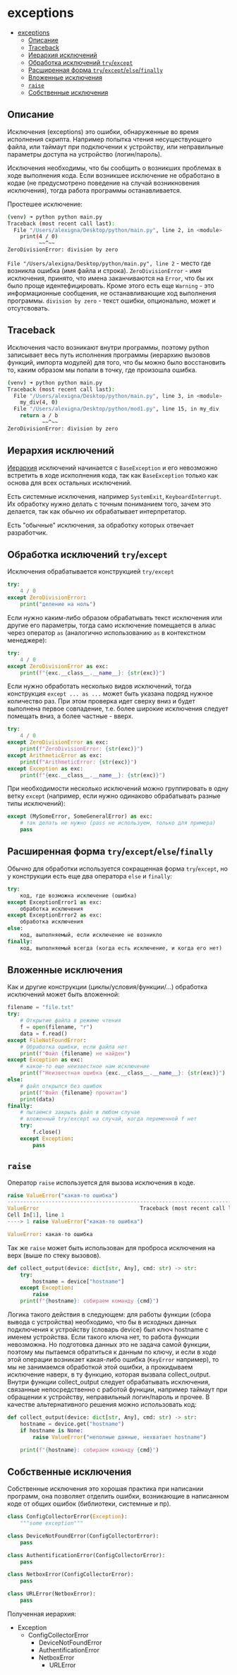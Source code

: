 # exceptions

- [exceptions](#exceptions)
  - [Описание](#описание)
  - [Traceback](#traceback)
  - [Иерархия исключений](#иерархия-исключений)
  - [Обработка исключений `try`/`except`](#обработка-исключений-tryexcept)
  - [Расширенная форма `try`/`except`/`else`/`finally`](#расширенная-форма-tryexceptelsefinally)
  - [Вложенные исключения](#вложенные-исключения)
  - [`raise`](#raise)
  - [Собственные исключения](#собственные-исключения)

## Описание

Исключения (exceptions) это ошибки, обнаруженные во время исполнения скрипта. Например попытка чтения несуществующего файла, или таймаут при подключении к устройству, или неправильные параметры доступа на устройство (логин/пароль).

Исключения необходимы, что бы сообщить о возникших проблемах в ходе выполнения кода. Если возникшее исключение не обработано в кодае (не предусмотрено поведение на случай возникновения исключения), тогда работа программы останавливается.

Простешее исключение:

```bash
(venv) ➜ python python main.py 
Traceback (most recent call last):
  File "/Users/alexigna/Desktop/python/main.py", line 2, in <module>
    print(4 / 0)
          ~~^~~
ZeroDivisionError: division by zero
```

`File "/Users/alexigna/Desktop/python/main.py", line 2` - место где возникла ошибка (имя файла и строка).
`ZeroDivisionError` - имя исключения, принято, что имена заканчиваются на `Error`, что бы их было проще идентефицировать. Кроме этого есть еще `Warning` - это информационные сообщения, не останавливающие ход выполнения программы.
`division by zero` - текст ошибки, опционально, может и отсутсвовать.

## Traceback

Исключения часто возникают внутри программы, поэтому python записывает весь путь исполнения программы (иерархию вызовов функций, импорта модулей) для того, что бы можно было восстановить то, каким образом мы попали в точку, где произошла ошибка.

```bash
(venv) ➜ python python main.py
Traceback (most recent call last):
  File "/Users/alexigna/Desktop/python/main.py", line 3, in <module>
    my_div(4, 0)
  File "/Users/alexigna/Desktop/python/mod1.py", line 15, in my_div
    return a / b
           ~~^~~
ZeroDivisionError: division by zero
```

## Иерархия исключений

[Иерархия](https://docs.python.org/3/library/exceptions.html#exception-hierarchy) исключений начинается с `BaseException` и его невозможно встретить в ходе искполнения кода, так как `BaseException` только как основа для всех остальных исключений.

Есть системные исключения, например `SystemExit`, `KeyboardInterrupt`. Их обработку нужно делать с точным пониманием того, зачем это делается, так как обычно их обрабатывает интерпретатор.

Есть "обычные" исключения, за обработку которых отвечает разработчик.

## Обработка исключений `try`/`except`

Исключения обрабатывается конструкцией `try/except`

```python
try:
    4 / 0
except ZeroDivisionError:
    print("деление на ноль")
```

Если нужно каким-либо образом обрабатывать текст исключения или другие его параметры, тогда само исключение помещается в алиас через оператор `as` (аналогично использованию `as` в контекстном менеджере):

```python
try:
    4 / 0
except ZeroDivisionError as exc:
    print(f"{exc.__class__.__name__}: {str(exc)}")
```

Если нужно обработать несколько видов исключений, тогда конструкция `except ... as ...` может быть указана подряд нужное количество раз. При этом проверка идет сверху вниз и будет выполнена первое совпадение, т.е. более широкие исключения следует помещать вниз, а более частные - вверх.

```python
try:
    4 / 0
except ZeroDivisionError as exc:
    print(f"ZeroDivisionError: {str(exc)}")
except ArithmeticError as exc:
    print(f"ArithmeticError: {str(exc)}")
except Exception as exc:
    print(f"{exc.__class__.__name__}: {str(exc)}")
```

При необходимости несколько исключений можно группировать в одну ветку `except` (например, если нужно одинаково обрабатывать разные типы исключений):

```python
except (MySomeError, SomeGeneralError) as exc:
    # так делать не нужно (pass не используем, только для примера)
    pass
```

## Расширенная форма `try`/`except`/`else`/`finally`

Обычно для обработки используется сокращенная форма `try`/`except`, но у конструкции есть еще два оператора `else` и `finally`:

```python
try:
    код, где возможна исключение (ошибка)
except ExceptionError1 as exc:
    обработка исключения
except ExceptionError2 as exc:
    обработка исключения
else:
    код, выполняемый, если исключение не возникло
finally:
    код, выполняемый всегда (когда есть исключение, и когда его нет)
```

## Вложенные исключения

Как и другие конструкции (циклы/условия/функции/...) обработка исключений может быть вложенной:

```python
filename = "file.txt"
try:
    # Открытие файла в режиме чтения
    f = open(filename, "r")
    data = f.read()
except FileNotFoundError:
    # Обработка ошибки, если файла нет
    print(f"Файл {filename} не найден")
except Exception as exc:
    # какое-то еще неизвестное нам исключение
    print(f"Неизвестная ошибка {exc.__class__.__name__}: {str(exc)}")
else:
    # файл открылся без ошибок
    print(f"Файл {filename} прочитан")
    print(data)
finally:
    # пытаемся закрыть файл в любом случае
    # вложенный try/except на случай, когда переменной f нет
    try:
        f.close()
    except Exception:
        pass
```

## `raise`

Оператор `raise` используется для вызова исключения в коде.

```python
raise ValueError("какая-то ошибка")
---------------------------------------------------------------------------
ValueError                                Traceback (most recent call last)
Cell In[1], line 1
----> 1 raise ValueError("какая-то ошибка")

ValueError: какая-то ошибка
```

Так же `raise` может быть использован для проброса исключения на верх (выше по стеку вызовов).

```python
def collect_output(device: dict[str, Any], cmd: str) -> str:
    try:
        hostname = device["hostname"]
    except Exception:
        raise
    print(f"{hostname}: собираем команду {cmd}")
```

Логика такого действия в следующем: для работы функции (сбора вывода с устройства) необходимо, что бы в исходных данных подключения к устройству (словарь device) был ключ hostname с именем устройства. Если такого ключа нет, то работа функции невозможна. Но подготовка данных это не задача самой функции, поэтому мы пытаемся обратиться к данным по ключу, и если в ходе этой операции возникает какая-либо ошибка (`KeyError` например), то мы не занимаемся обработкой этой ошибки, а прокидываем исключение наверх, в ту функцию, которая вызвала collect_output. Внутри функции collect_output следует обрабатывать исключения, связанные непосредственно с работой функции, например таймаут при обращении к устройству, неправильный логин/пароль и прочее. В качестве альтернативного решения можно использовать код:

```python
def collect_output(device: dict[str, Any], cmd: str) -> str:
    hostname = device.get("hostname")
    if hostname is None:
        raise ValueError("неполные данные, нехватает hostname")

    print(f"{hostname}: собираем команду {cmd}")
```

## Собственные исключения

Собственные исключения это хорошая практика при написании программ, она позволяет отделить ошибки, возникающие в написанном коде от общих ошибок (библиотеки, системные и пр).

```python
class ConfigCollectorError(Exception):
    """some exception"""

class DeviceNotFoundError(ConfigCollectorError):
    pass

class AuthentificationError(ConfigCollectorError):
    pass

class NetboxError(ConfigCollectorError):
    pass

class URLError(NetboxError):
    pass
```

Полученная иерархия:

- Exception
  - ConfigCollectorError
    - DeviceNotFoundError
    - AuthentificationError
    - NetboxError
      - URLError
